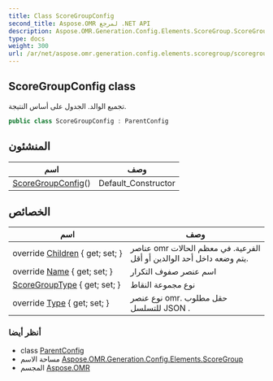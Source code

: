 ```yaml
---
title: Class ScoreGroupConfig
second_title: Aspose.OMR لمرجع .NET API
description: Aspose.OMR.Generation.Config.Elements.ScoreGroup.ScoreGroupConfig فصل. تجميع الوالد. الجدول على أساس النتيجة.
type: docs
weight: 300
url: /ar/net/aspose.omr.generation.config.elements.scoregroup/scoregroupconfig/
---
```

## ScoreGroupConfig class

تجميع الوالد. الجدول على أساس النتيجة.

```csharp
public class ScoreGroupConfig : ParentConfig
```

## المنشئون

| اسم | وصف |
| --- | --- |
| [ScoreGroupConfig](scoregroupconfig/)() | Default_Constructor |

## الخصائص

| اسم | وصف |
| --- | --- |
| override [Children](../../aspose.omr.generation.config.elements.scoregroup/scoregroupconfig/children/) { get; set; } | عناصر omr الفرعية. في معظم الحالات يتم وضعه داخل أحد الوالدين أو أقل. |
| override [Name](../../aspose.omr.generation.config.elements.scoregroup/scoregroupconfig/name/) { get; set; } | اسم عنصر صفوف التكرار |
| [ScoreGroupType](../../aspose.omr.generation.config.elements.scoregroup/scoregroupconfig/scoregrouptype/) { get; set; } | نوع مجموعة النقاط |
| override [Type](../../aspose.omr.generation.config.elements.scoregroup/scoregroupconfig/type/) { get; set; } | نوع عنصر omr. حقل مطلوب للتسلسل JSON . |

### أنظر أيضا

* class [ParentConfig](../../aspose.omr.generation.config/parentconfig/)
* مساحة الاسم [Aspose.OMR.Generation.Config.Elements.ScoreGroup](../../aspose.omr.generation.config.elements.scoregroup/)
* المجسم [Aspose.OMR](../../)


